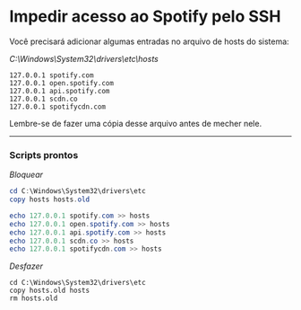 # Impedir acesso ao Spotify pelo SSH


Você precisará adicionar algumas entradas no arquivo de hosts do sistema:

*C:\Windows\System32\drivers\etc\hosts*
```
127.0.0.1 spotify.com
127.0.0.1 open.spotify.com
127.0.0.1 api.spotify.com
127.0.0.1 scdn.co
127.0.0.1 spotifycdn.com
```

Lembre-se de fazer uma cópia desse arquivo antes de mecher nele.

---

### Scripts prontos

*Bloquear*
```ps1
cd C:\Windows\System32\drivers\etc
copy hosts hosts.old

echo 127.0.0.1 spotify.com >> hosts
echo 127.0.0.1 open.spotify.com >> hosts
echo 127.0.0.1 api.spotify.com >> hosts
echo 127.0.0.1 scdn.co >> hosts
echo 127.0.0.1 spotifycdn.com >> hosts
```

*Desfazer*
```
cd C:\Windows\System32\drivers\etc
copy hosts.old hosts
rm hosts.old
```
